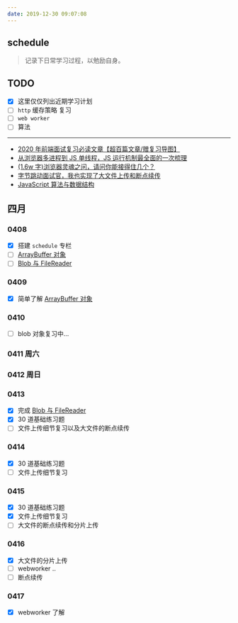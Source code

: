 ```yaml
---
date: 2019-12-30 09:07:08
---
```


## schedule

> 记录下日常学习过程，以勉励自身。

## TODO

- [x] 这里仅仅列出近期学习计划
- [ ] `http` 缓存策略 复习
- [ ] `web worker`
- [ ] 算法

<Badge text="links to learn" type="success"/>

---

- [2020 年前端面试复习必读文章【超百篇文章/赠复习导图】](https://juejin.im/post/5e8b163ff265da47ee3f54a6)
- [从浏览器多进程到 JS 单线程，JS 运行机制最全面的一次梳理](https://juejin.im/post/5a6547d0f265da3e283a1df7)
- [(1.6w 字)浏览器灵魂之问，请问你能接得住几个？](https://juejin.im/post/5df5bcea6fb9a016091def69)
- [字节跳动面试官，我也实现了大文件上传和断点续传](https://juejin.im/post/5e367f6951882520ea398ef6)
- [JavaScript 算法与数据结构](https://github.com/trekhleb/javascript-algorithms/blob/master/README.zh-CN.md)

## 四月 <Badge text="学习 http" type="success"/> <Badge text="react 源码" type="warning" />

### 0408

- [x] 搭建 `schedule` 专栏
- [ ] [ArrayBuffer 对象](../javascript/arraybuffer.md)
- [ ] [Blob 与 FileReader](../javascript/blob.md)

### 0409

- [x] 简单了解 [ArrayBuffer 对象](../javascript/arraybuffer.md)

### 0410

- [ ] blob 对象复习中...

### 0411 周六 <Badge text="休息" type="warning" />

### 0412 周日 <Badge text="休息" type="warning" />

### 0413

- [x] 完成 [Blob 与 FileReader](../javascript/blob.md)
- [x] 30 道基础练习题
- [ ] 文件上传细节复习以及大文件的断点续传

### 0414

- [x] 30 道基础练习题
- [ ] 文件上传细节复习

### 0415

- [x] 30 道基础练习题
- [x] 文件上传细节复习
- [ ] 大文件的断点续传和分片上传

### 0416

- [x] 大文件的分片上传
- [ ] webworker ..
- [ ] 断点续传

### 0417

- [x] webworker 了解
